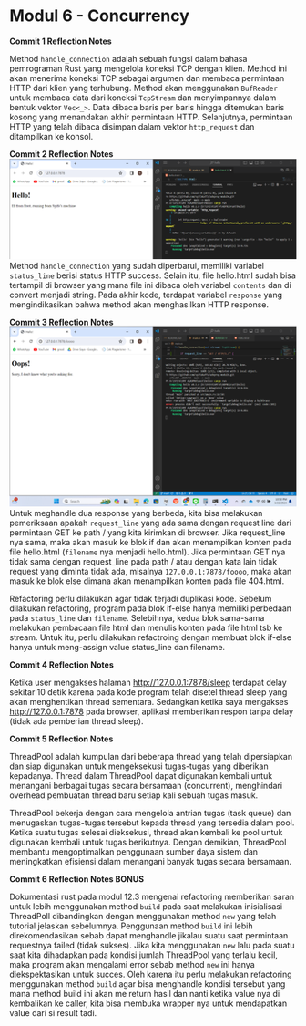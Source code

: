 # Modul 6 - Concurrency

**Commit 1 Reflection Notes**

Method `handle_connection` adalah sebuah fungsi dalam bahasa pemrograman Rust yang mengelola koneksi TCP dengan klien. Method ini akan menerima koneksi TCP sebagai argumen dan membaca permintaan HTTP dari klien yang terhubung. Method akan menggunakan `BufReader` untuk membaca data dari koneksi `TcpStream` dan menyimpannya dalam bentuk vektor `Vec<_>`. Data dibaca baris per baris hingga ditemukan baris kosong yang menandakan akhir permintaan HTTP. Selanjutnya, permintaan HTTP yang telah dibaca disimpan dalam vektor `http_request` dan ditampilkan ke konsol.

**Commit 2 Reflection Notes**
![Commit 2 screen capture](/assets/images/commit2.png)
Method `handle_connection` yang sudah diperbarui, memiliki variabel `status_line` berisi status HTTP success. Selain itu, file hello.html sudah bisa tertampil di browser yang mana file ini dibaca oleh variabel `contents` dan di convert menjadi string. Pada akhir kode, terdapat variabel `response` yang mengindikasikan bahwa method akan menghasilkan HTTP response. 

**Commit 3 Reflection Notes**
![Commit 3 screen capture](/assets/images/commit3.png)
Untuk meghandle dua response yang berbeda, kita bisa melakukan pemeriksaan apakah `request_line` yang ada sama dengan request line dari permintaan GET ke path / yang kita kirimkan di browser. Jika request_line nya sama, maka akan masuk ke blok if dan akan menampilkan konten pada file hello.html (`filename` nya menjadi hello.html). Jika permintaan GET nya tidak sama dengan request_line pada path / atau dengan kata lain tidak request yang diminta tidak ada, misalnya `127.0.0.1:7878/foooo`, maka akan masuk ke blok else dimana akan menampilkan konten pada file 404.html. 

Refactoring perlu dilakukan agar tidak terjadi duplikasi kode. Sebelum dilakukan refactoring, program pada blok if-else hanya memiliki perbedaan pada `status_line` dan `filename`. Selebihnya, kedua blok sama-sama melakukan pembacaan file html dan menulis konten pada file html tsb ke stream. Untuk itu, perlu dilakukan refactroing dengan membuat blok if-else hanya untuk meng-assign value status_line dan filename.

**Commit 4 Reflection Notes**

Ketika user mengakses halaman http://127.0.0.1:7878/sleep terdapat delay sekitar 10 detik karena pada kode program telah disetel thread sleep yang akan menghentikan thread sementara. Sedangkan ketika saya mengakses http://127.0.0.1:7878 pada browser, aplikasi memberikan respon tanpa delay (tidak ada pemberian thread sleep).

**Commit 5 Reflection Notes**

ThreadPool adalah kumpulan dari beberapa thread yang telah dipersiapkan dan siap digunakan untuk mengeksekusi tugas-tugas yang diberikan kepadanya. Thread dalam ThreadPool dapat digunakan kembali untuk menangani berbagai tugas secara bersamaan (concurrent), menghindari overhead pembuatan thread baru setiap kali sebuah tugas masuk. 

ThreadPool bekerja dengan cara mengelola antrian tugas (task queue) dan menugaskan tugas-tugas tersebut kepada thread yang tersedia dalam pool. Ketika suatu tugas selesai dieksekusi, thread akan kembali ke pool untuk digunakan kembali untuk tugas berikutnya. Dengan demikian, ThreadPool membantu mengoptimalkan penggunaan sumber daya sistem dan meningkatkan efisiensi dalam menangani banyak tugas secara bersamaan.

**Commit 6 Reflection Notes BONUS**

Dokumentasi rust pada modul 12.3 mengenai refactoring memberikan saran untuk lebih menggunakan method `build` pada saat melakukan inisialisasi ThreadPoll dibandingkan dengan menggunakan method `new` yang telah tutorial jelaskan sebelumnya. Penggunaan method `build` ini lebih direkomendasikan sebab dapat menghandle jikalau suatu saat permintaan requestnya failed (tidak sukses). Jika kita menggunakan `new` lalu pada suatu saat kita dihadapkan pada kondisi jumlah ThreadPool yang terlalu kecil, maka program akan mengalami error sebab method `new` ini hanya diekspektasikan untuk succes. Oleh karena itu perlu melakukan refactoring menggunakan method `build` agar bisa menghandle kondisi tersebut yang mana method build ini akan me return hasil dan nanti ketika value nya di kembalikan ke caller, kita bisa membuka wrapper nya untuk mendapatkan value dari si result tadi.